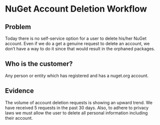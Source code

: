 # NuGet Account Deletion Workflow

##  Problem
Today there is no self-service option for a user to delete his/her NuGet account. Even if we do a get a genuine request to delete an account, we don’t have a way to do it since that would result in the orphaned packages.

## Who is the customer?
Any person or entity which has registered and has a nuget.org account.

## Evidence
The volume of account deletion requests is showing an upward trend. We have received 5 requests in the past 30 days. Also, to adhere to privacy laws we must allow the user to delete all personal information including their account.
